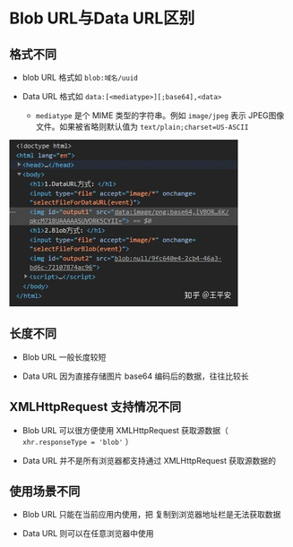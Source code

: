# Blob URL与Data URL区别

## 格式不同

+ blob URL 格式如 `blob:域名/uuid`

+ Data URL 格式如 `data:[<mediatype>][;base64],<data>`

  + `mediatype` 是个 MIME 类型的字符串。例如 `image/jpeg` 表示 JPEG图像文件。如果被省略则默认值为 `text/plain;charset=US-ASCII`

![示意](image/示意.jpg)

## 长度不同

+ Blob URL  一般长度较短

+ Data URL  因为直接存储图片 base64 编码后的数据，往往比较长

## XMLHttpRequest 支持情况不同

+ Blob URL   可以很方便使用 XMLHttpRequest 获取源数据（ `xhr.responseType = 'blob'` ）

+ Data URL  并不是所有浏览器都支持通过 XMLHttpRequest 获取源数据的

## 使用场景不同

+ Blob URL 只能在当前应用内使用，把   复制到浏览器地址栏是无法获取数据

+ Data URL 则可以在任意浏览器中使用
